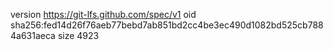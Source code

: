 version https://git-lfs.github.com/spec/v1
oid sha256:fed14d26f76aeb77bebd7ab851bd2cc4be3ec490d1082bd525cb7884a631aeca
size 4923
